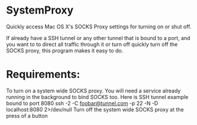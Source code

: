 SystemProxy
===========

Quickly access Mac OS X's SOCKS Proxy settings for turning on or shut off. 

If already have a SSH tunnel or any other tunnel that is bound to a port, and you want to to direct all traffic 
through it or turn off quickly turn off the SOCKS proxy, this program makes it easy to do.

Requirements:
=====
To turn on a system wide SOCKS proxy. You will need a service already running in the background to bind SOCKS too. 
    Here is SSH tunnel example bound to port 8080
    ssh -2 -C foobar@tunnel.com -p 22 -N -D localhost:8080 2>/dev/null
Turn off the system wide SOCKS proxy at the press of a button
